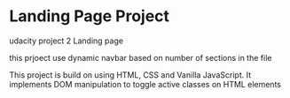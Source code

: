 # Landing Page Project

udacity project 2 Landing page

this prjoect use dynamic navbar based on number of sections in the file

This project is build on using HTML, CSS and Vanilla JavaScript.
It implements DOM manipulation to toggle active classes on HTML elements


